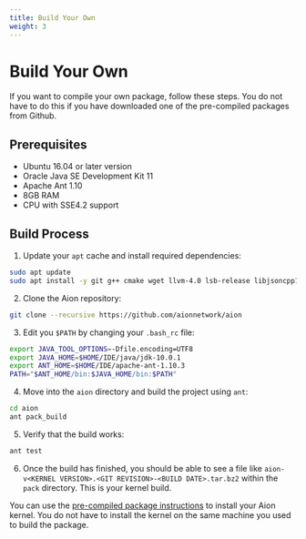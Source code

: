 ```yaml
---
title: Build Your Own
weight: 3
---
```


# Build Your Own

If you want to compile your own package, follow these steps. You do not have to do this if you have downloaded one of the pre-compiled packages from Github.

## Prerequisites

- Ubuntu 16.04 or later version
- Oracle Java SE Development Kit 11
- Apache Ant 1.10
- 8GB RAM
- CPU with SSE4.2 support

## Build Process

1. Update your `apt` cache and install required dependencies:

```bash
sudo apt update
sudo apt install -y git g++ cmake wget llvm-4.0 lsb-release libjsoncpp1 libjsoncpp-dev libboost1.58-all-dev libzmq5 libstdc++6 libgcc1 libpgm-5.2-0
```

2. Clone the Aion repository:

```bash
git clone --recursive https://github.com/aionnetwork/aion
```

3. Edit you `$PATH` by changing your `.bash_rc` file:

```bash
export JAVA_TOOL_OPTIONS=-Dfile.encoding=UTF8
export JAVA_HOME=$HOME/IDE/java/jdk-10.0.1
export ANT_HOME=$HOME/IDE/apache-ant-1.10.3
PATH="$ANT_HOME/bin:$JAVA_HOME/bin:$PATH"
```

4. Move into the `aion` directory and build the project using `ant`:

```bash
cd aion
ant pack_build
```

5. Verify that the build works:

```bash
ant test
```

6. Once the build has finished, you should be able to see a file like `aion-v<KERNEL VERSION>.<GIT REVISION>-<BUILD DATE>.tar.bz2` within the `pack` directory. This is your kernel build.

You can use the [pre-compiled package instructions](#section-precompiled-packages) to install your Aion kernel. You do not have to install the kernel on the same machine you used to build the package.